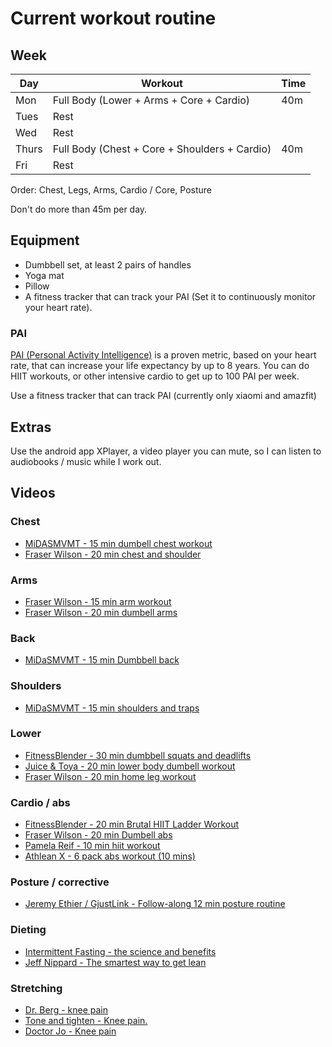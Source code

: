 # Current workout routine

## Week

| Day   | Workout                                       | Time |
| ----- | --------------------------------------------- | ---- |
| Mon   | Full Body (Lower + Arms + Core + Cardio)      | 40m  |
| Tues  | Rest                                          |      |
| Wed   | Rest                                          |      |
| Thurs | Full Body (Chest + Core + Shoulders + Cardio) | 40m  |
| Fri   | Rest                                          |      |

Order: Chest, Legs, Arms, Cardio / Core, Posture

Don't do more than 45m per day.

## Equipment

- Dumbbell set, at least 2 pairs of handles
- Yoga mat
- Pillow
- A fitness tracker that can track your PAI (Set it to continuously monitor your heart rate).

### PAI

[PAI (Personal Activity Intelligence)](https://www.ntnu.edu/cerg/personal-activity-intelligence) is a proven metric, based on your heart rate, that can increase your life expectancy by up to 8 years. You can do HIIT workouts, or other intensive cardio to get up to 100 PAI per week.

Use a fitness tracker that can track PAI (currently only xiaomi and amazfit)

## Extras

Use the android app XPlayer, a video player you can mute, so I can listen to audiobooks / music while I work out.

## Videos

### Chest

- [MiDASMVMT - 15 min dumbell chest workout](https://www.youtube.com/watch?v=4o1YzksPuqg)
- [Fraser Wilson - 20 min chest and shoulder](https://www.youtube.com/watch?v=TDtemhu9PjA)

### Arms

- [Fraser Wilson - 15 min arm workout](https://www.youtube.com/watch?v=UY6-JzdnHUM)
- [Fraser Wilson - 20 min dumbell arms](https://www.youtube.com/watch?v=nzwU9RR6l2w)

### Back

- [MiDaSMVMT - 15 min Dumbbell back](https://www.youtube.com/watch?v=QjzlUcjsRLs)

### Shoulders

- [MiDaSMVMT - 15 min shoulders and traps](https://www.youtube.com/watch?v=QQ5kX8BBmw4)

### Lower

- [FitnessBlender - 30 min dumbbell squats and deadlifts](https://www.youtube.com/watch?v=R0FxMguetIw)
- [Juice & Toya - 20 min lower body dumbell workout](https://www.youtube.com/watch?v=_PRk8DH2_mY)
- [Fraser Wilson - 20 min home leg workout](https://www.youtube.com/watch?v=-wg9g9Uxomg)

### Cardio / abs

- [FitnessBlender - 20 min Brutal HIIT Ladder Workout](https://www.youtube.com/watch?v=cZnsLVArIt8)
- [Fraser Wilson - 20 min Dumbell abs](https://www.youtube.com/watch?v=n9HcNA2AXnQ)
- [Pamela Reif - 10 min hiit workout](https://www.youtube.com/watch?v=zr08J6wB53Y)
- [Athlean X - 6 pack abs workout (10 mins)](https://www.youtube.com/watch?v=1OF3q6MHie8)

### Posture / corrective

- [Jeremy Ethier / GjustLink - Follow-along 12 min posture routine ](https://www.youtube.com/watch?v=oV67sCZwBuc)

### Dieting

- [Intermittent Fasting - the science and benefits](https://www.youtube.com/watch?v=7nJgHBbEgsE)
- [Jeff Nippard - The smartest way to get lean](https://www.youtube.com/watch?v=d8V9ZaSq9Oc)

### Stretching

- [Dr. Berg - knee pain](https://www.youtube.com/watch?v=1NF6XAJq7KE)
- [Tone and tighten - Knee pain.](https://www.youtube.com/watch?v=ikt6NME0k9E)
- [Doctor Jo - Knee pain](https://www.youtube.com/watch?v=UW8UWZ2gvd0)
